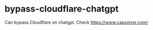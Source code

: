 # bypass-cloudflare-chatgpt
Can bypass Cloudflare on chatgpt. Check https://www.capsolver.com/ 
                                                                                                                                                                            